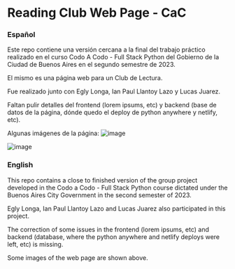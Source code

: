 # Reading Club Web Page - CaC

### Español

Este repo contiene una versión cercana a la final del trabajo práctico realizado en el curso
Codo A Codo - Full Stack Python del Gobierno de la Ciudad de Buenos Aires en el segundo semestre
de 2023.

El mismo es una página web para un Club de Lectura.

Fue realizado junto con Egly Longa, Ian Paul Llantoy Lazo y Lucas Juarez.

Faltan pulir detalles del frontend (lorem ipsums, etc) y backend (base de datos de la página, dónde
quedo el deploy de python anywhere y netlify, etc).

Algunas imágenes de la página:
![image](https://github.com/JuanMartinMujicaBuj/Tp-python-codo/assets/53155661/0803cda5-6096-40bd-9aed-bfac2221ad5a)

![image](https://github.com/JuanMartinMujicaBuj/Tp-python-codo/assets/53155661/448505ad-6939-4edd-bd49-5c151955f9dc)

### English

This repo contains a close to finished version of the group project developed in the Codo a Codo -
Full Stack Python course dictated under the Buenos Aires City Government in the second semester of 2023.

Egly Longa, Ian Paul Llantoy Lazo and Lucas Juarez also participated in this project.

The correction of some issues in the frontend (lorem ipsums, etc) and backend (database, where the
python anywhere and netlify deploys were left, etc) is missing.

Some images of the web page are shown above.

